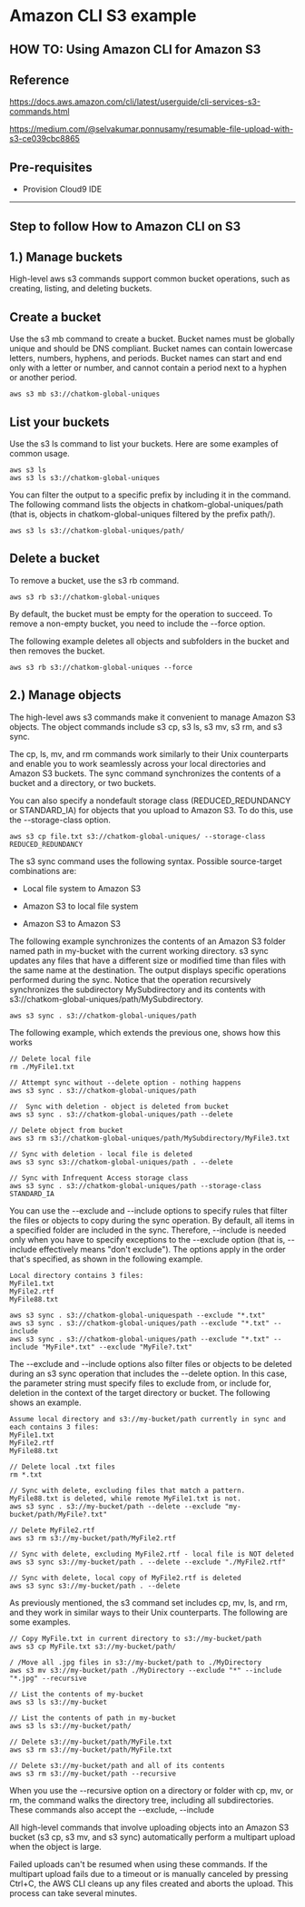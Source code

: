 # Amazon CLI S3 example
## HOW TO: Using Amazon CLI for Amazon S3
## Reference
https://docs.aws.amazon.com/cli/latest/userguide/cli-services-s3-commands.html

https://medium.com/@selvakumar.ponnusamy/resumable-file-upload-with-s3-ce039cbc8865

## Pre-requisites
- Provision Cloud9 IDE
---
## Step to follow How to Amazon CLI on S3
 
 ## 1.) Manage buckets

High-level aws s3 commands support common bucket operations, such as creating, listing, and deleting buckets.

## Create a bucket
Use the s3 mb command to create a bucket. Bucket names must be globally unique and should be DNS compliant. Bucket names can contain lowercase letters, numbers, hyphens, and periods. Bucket names can start and end only with a letter or number, and cannot contain a period next to a hyphen or another period.

    aws s3 mb s3://chatkom-global-uniques

## List your buckets
Use the s3 ls command to list your buckets. Here are some examples of common usage.

    aws s3 ls
    aws s3 ls s3://chatkom-global-uniques

You can filter the output to a specific prefix by including it in the command. The following command lists the objects in chatkom-global-uniques/path (that is, objects in chatkom-global-uniques filtered by the prefix path/).

    aws s3 ls s3://chatkom-global-uniques/path/

 ## Delete a bucket
To remove a bucket, use the s3 rb command.
    
    aws s3 rb s3://chatkom-global-uniques

By default, the bucket must be empty for the operation to succeed. To remove a non-empty bucket, you need to include the --force option.

The following example deletes all objects and subfolders in the bucket and then removes the bucket.

    aws s3 rb s3://chatkom-global-uniques --force

 ## 2.) Manage objects
The high-level aws s3 commands make it convenient to manage Amazon S3 objects. The object commands include s3 cp, s3 ls, s3 mv, s3 rm, and s3 sync.

The cp, ls, mv, and rm commands work similarly to their Unix counterparts and enable you to work seamlessly across your local directories and Amazon S3 buckets. The sync command synchronizes the contents of a bucket and a directory, or two buckets.

You can also specify a nondefault storage class (REDUCED_REDUNDANCY or STANDARD_IA) for objects that you upload to Amazon S3. To do this, use the --storage-class option.

    aws s3 cp file.txt s3://chatkom-global-uniques/ --storage-class REDUCED_REDUNDANCY

The s3 sync command uses the following syntax. Possible source-target combinations are:

- Local file system to Amazon S3

- Amazon S3 to local file system

- Amazon S3 to Amazon S3    

The following example synchronizes the contents of an Amazon S3 folder named path in my-bucket with the current working directory. s3 sync updates any files that have a different size or modified time than files with the same name at the destination. The output displays specific operations performed during the sync. Notice that the operation recursively synchronizes the subdirectory MySubdirectory and its contents with s3://chatkom-global-uniques/path/MySubdirectory.

    aws s3 sync . s3://chatkom-global-uniques/path

The following example, which extends the previous one, shows how this works
    
    // Delete local file
    rm ./MyFile1.txt

    // Attempt sync without --delete option - nothing happens
    aws s3 sync . s3://chatkom-global-uniques/path

    //  Sync with deletion - object is deleted from bucket
    aws s3 sync . s3://chatkom-global-uniques/path --delete

    // Delete object from bucket
    aws s3 rm s3://chatkom-global-uniques/path/MySubdirectory/MyFile3.txt

    // Sync with deletion - local file is deleted
    aws s3 sync s3://chatkom-global-uniques/path . --delete

    // Sync with Infrequent Access storage class
    aws s3 sync . s3://chatkom-global-uniques/path --storage-class STANDARD_IA

You can use the --exclude and --include options to specify rules that filter the files or objects to copy during the sync operation. By default, all items in a specified folder are included in the sync. Therefore, --include is needed only when you have to specify exceptions to the --exclude option (that is, --include effectively means "don't exclude"). The options apply in the order that's specified, as shown in the following example.

    Local directory contains 3 files:
    MyFile1.txt
    MyFile2.rtf
    MyFile88.txt

    aws s3 sync . s3://chatkom-global-uniquespath --exclude "*.txt"
    aws s3 sync . s3://chatkom-global-uniques/path --exclude "*.txt" --include 
    aws s3 sync . s3://chatkom-global-uniques/path --exclude "*.txt" --include "MyFile*.txt" --exclude "MyFile?.txt"

The --exclude and --include options also filter files or objects to be deleted during an s3 sync operation that includes the --delete option. In this case, the parameter string must specify files to exclude from, or include for, deletion in the context of the target directory or bucket. The following shows an example.

    Assume local directory and s3://my-bucket/path currently in sync and each contains 3 files:
    MyFile1.txt
    MyFile2.rtf
    MyFile88.txt

    // Delete local .txt files
    rm *.txt

    // Sync with delete, excluding files that match a pattern. MyFile88.txt is deleted, while remote MyFile1.txt is not.
    aws s3 sync . s3://my-bucket/path --delete --exclude "my-bucket/path/MyFile?.txt"

    // Delete MyFile2.rtf
    aws s3 rm s3://my-bucket/path/MyFile2.rtf

    // Sync with delete, excluding MyFile2.rtf - local file is NOT deleted
    aws s3 sync s3://my-bucket/path . --delete --exclude "./MyFile2.rtf"

    // Sync with delete, local copy of MyFile2.rtf is deleted
    aws s3 sync s3://my-bucket/path . --delete

As previously mentioned, the s3 command set includes cp, mv, ls, and rm, and they work in similar ways to their Unix counterparts. The following are some examples.

    // Copy MyFile.txt in current directory to s3://my-bucket/path
    aws s3 cp MyFile.txt s3://my-bucket/path/

    / /Move all .jpg files in s3://my-bucket/path to ./MyDirectory
    aws s3 mv s3://my-bucket/path ./MyDirectory --exclude "*" --include "*.jpg" --recursive

    // List the contents of my-bucket
    aws s3 ls s3://my-bucket

    // List the contents of path in my-bucket
    aws s3 ls s3://my-bucket/path/

    // Delete s3://my-bucket/path/MyFile.txt
    aws s3 rm s3://my-bucket/path/MyFile.txt

    // Delete s3://my-bucket/path and all of its contents
    aws s3 rm s3://my-bucket/path --recursive


When you use the --recursive option on a directory or folder with cp, mv, or rm, the command walks the directory tree, including all subdirectories. These commands also accept the --exclude, --include  

All high-level commands that involve uploading objects into an Amazon S3 bucket (s3 cp, s3 mv, and s3 sync) automatically perform a multipart upload when the object is large.

Failed uploads can't be resumed when using these commands. If the multipart upload fails due to a timeout or is manually canceled by pressing Ctrl+C, the AWS CLI cleans up any files created and aborts the upload. This process can take several minutes.






